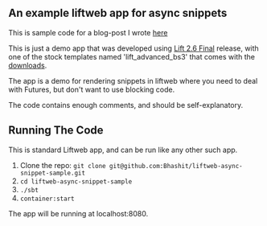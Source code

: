 ## An example liftweb app for async snippets

This is sample code for a blog-post I wrote [here](http://bhashitparikh.com/2016/07/17/futures-and-async-rendering-liftweb.html)

This is just a demo app that was developed using
[Lift 2.6 Final](http://liftweb.net/26) release, with one of the stock
templates named 'lift\_advanced\_bs3' that comes with the
[downloads](http://liftweb.net/download).

The app is a demo for rendering snippets in liftweb where you need to
deal with Futures, but don't want to use blocking code.

The code contains enough comments, and should be self-explanatory.

## Running The Code

This is standard Liftweb app, and can be run like any other such app.

1. Clone the repo: `git clone git@github.com:Bhashit/liftweb-async-snippet-sample.git`
2. `cd liftweb-async-snippet-sample`
3. `./sbt`
4. `container:start`

The app will be running at localhost:8080.
